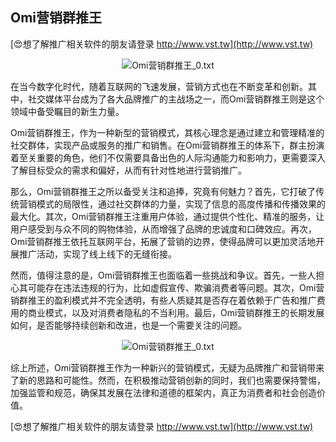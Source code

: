 ## **Omi营销群推王**

[😍想了解推广相关软件的朋友请登录 http://www.vst.tw](http://www.vst.tw)

 <center><img src="https://vst.tw/MP4/tuiguang/png/7.png" alt="Omi营销群推王_0.txt"></center>

在当今数字化时代，随着互联网的飞速发展，营销方式也在不断变革和创新。其中，社交媒体平台成为了各大品牌推广的主战场之一，而Omi营销群推王则是这个领域中备受瞩目的新生力量。

Omi营销群推王，作为一种新型的营销模式，其核心理念是通过建立和管理精准的社交群体，实现产品或服务的推广和销售。在Omi营销群推王的体系下，群主扮演着至关重要的角色，他们不仅需要具备出色的人际沟通能力和影响力，更需要深入了解目标受众的需求和偏好，从而有针对性地进行营销推广。

那么，Omi营销群推王之所以备受关注和追捧，究竟有何魅力？首先，它打破了传统营销模式的局限性，通过社交群体的力量，实现了信息的高度传播和传播效果的最大化。其次，Omi营销群推王注重用户体验，通过提供个性化、精准的服务，让用户感受到与众不同的购物体验，从而增强了品牌的忠诚度和口碑效应。再次，Omi营销群推王依托互联网平台，拓展了营销的边界，使得品牌可以更加灵活地开展推广活动，实现了线上线下的无缝衔接。

然而，值得注意的是，Omi营销群推王也面临着一些挑战和争议。首先，一些人担心其可能存在违法违规的行为，比如虚假宣传、欺骗消费者等问题。其次，Omi营销群推王的盈利模式并不完全透明，有些人质疑其是否存在着依赖于广告和推广费用的商业模式，以及对消费者隐私的不当利用。最后，Omi营销群推王的长期发展如何，是否能够持续创新和改进，也是一个需要关注的问题。

 <center><img src="https://vst.tw/MP4/tuiguang/png/5.png" alt="Omi营销群推王_0.txt"></center>

综上所述，Omi营销群推王作为一种新兴的营销模式，无疑为品牌推广和营销带来了新的思路和可能性。然而，在积极推动营销创新的同时，我们也需要保持警惕，加强监管和规范，确保其发展在法律和道德的框架内，真正为消费者和社会创造价值。

[😍想了解推广相关软件的朋友请登录 http://www.vst.tw](http://www.vst.tw)



